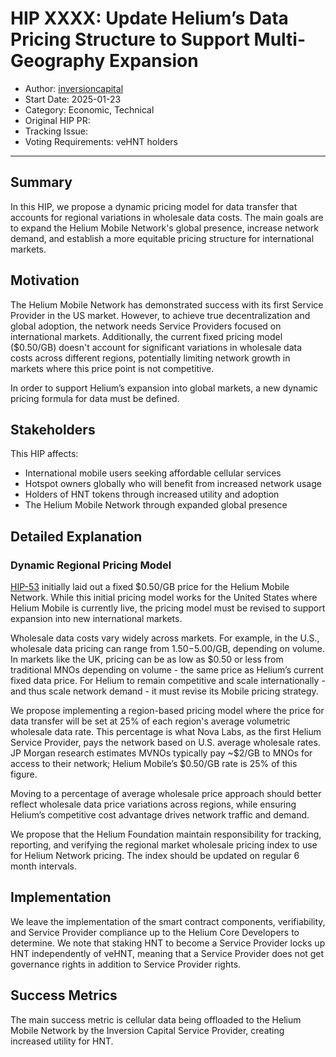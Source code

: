 # HIP XXXX: Update Helium’s Data Pricing Structure to Support Multi-Geography Expansion

- Author: [inversioncapital](https://github.com/inversioncapital)
- Start Date: 2025-01-23
- Category: Economic, Technical
- Original HIP PR: <!-- leave this empty; maintainer will fill in ID of this pull request -->
- Tracking Issue: <!-- leave this empty; maintainer will fill in ID of this pull request -->
- Voting Requirements: veHNT holders

---

## Summary

In this HIP, we propose a dynamic pricing model for data transfer that accounts for regional variations in wholesale data costs. The main goals are to expand the Helium Mobile Network's global presence, increase network demand, and establish a more equitable pricing structure for international markets.

## Motivation

The Helium Mobile Network has demonstrated success with its first Service Provider in the US market. However, to achieve true decentralization and global adoption, the network needs Service Providers focused on international markets. Additionally, the current fixed pricing model ($0.50/GB) doesn't account for significant variations in wholesale data costs across different regions, potentially limiting network growth in markets where this price point is not competitive.

In order to support Helium’s expansion into global markets, a new dynamic pricing formula for data must be defined.

## Stakeholders

This HIP affects:
- International mobile users seeking affordable cellular services
- Hotspot owners globally who will benefit from increased network usage
- Holders of HNT tokens through increased utility and adoption
- The Helium Mobile Network through expanded global presence

## Detailed Explanation

### Dynamic Regional Pricing Model

[HIP-53][hip-53] initially laid out a fixed $0.50/GB price for the Helium Mobile Network. While this initial pricing model works for the United States where Helium Mobile is currently live, the pricing model must be revised to support expansion into new international markets.

Wholesale data costs vary widely across markets. For example, in the U.S., wholesale data pricing can range from $1.50-$5.00/GB, depending on volume. In markets like the UK, pricing can be as low as $0.50 or less from traditional MNOs depending on volume - the same price as Helium’s current fixed data price. For Helium to remain competitive and scale internationally - and thus scale network demand - it must revise its Mobile pricing strategy.

We propose implementing a region-based pricing model where the price for data transfer will be set at 25% of each region's average volumetric wholesale data rate. This percentage is what Nova Labs, as the first Helium Service Provider, pays the network based on U.S. average wholesale rates. JP Morgan research estimates MVNOs typically pay ~$2/GB to MNOs for access to their network; Helium Mobile’s $0.50/GB rate is 25% of this figure. 

Moving to a percentage of average wholesale price approach should better reflect wholesale data price variations across regions, while ensuring Helium’s competitive cost advantage drives network traffic and demand.

We propose that the Helium Foundation maintain responsibility for tracking, reporting, and verifying the regional market wholesale pricing index to use for Helium Network pricing. The index should be updated on regular 6 month intervals.

## Implementation

We leave the implementation of the smart contract components, verifiability, and Service Provider compliance up to the Helium Core Developers to determine. We note that staking HNT to become a Service Provider locks up HNT independently of veHNT, meaning that a Service Provider does not get governance rights in addition to Service Provider rights.

## Success Metrics

The main success metric is cellular data being offloaded to the Helium Mobile Network by the Inversion Capital Service Provider, creating increased utility for HNT.

[hip-53]: ./0053-mobile-dao.md
